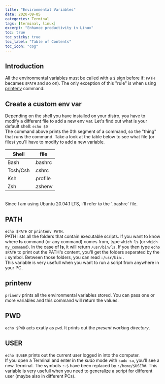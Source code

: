 ```yaml
---
title: "Environmental Variables"
date: 2020-09-05
categories: Terminal
tags: [terminal, linux]
excerpt: "Enhance productivity in Linux"
toc: true
toc_sticky: true
toc_label: "Table of Contents"
toc_icon: "cog"
---
```


## Introduction
All the environmental variables must be called with a `$` sign before if: `PATH` becames `$PATH` and so on). The only exception of this "rule" is when using [printenv](#printenv) command.

## Create a custom env var
Depending on the shell you have installed on your distro, you have to modify a different file to add a new env var. Let's find out what is your default shell: `echo $0`<br>
The command above prints the 0th segment of a command, so the "thing" that runs the command. Take a look at the table below to see what file (or files) you'll have to modify to add a new variable.

| Shell    | file     |
|----------|----------|
| Bash     | .bashrc  |
| Tcsh/Csh | .cshrc   |
| Ksh      | .profile |
| Zsh      | .zshenv  |
<br>
Since I am using Ubuntu 20.04.1 LTS, I'll refer to the `.bashrc` file.

## PATH
`echo $PATH` or `printenv PATH`.<br>
PATH lists all the folders that contain executable scripts. If you want to know where **ls** command (or any command) comes from, type `which ls` (or `which my_command`). In the case of **ls**, it will return `/usr/bin/ls`. If you then type `echo $PATH` to print out the PATH's content, you'll get the folders separated by the **:** symbol. Between those folders, you can read `:/usr/bin:`.<br>
This variable is very usefull when you want to run a script from anywhere in your PC.

## printenv
`prinenv` prints all the environmental variables stored. You can pass one or more variables and this command will return the values. 

## PWD
`echo $PWD` acts exatly as `pwd`. It prints out the *present working directory*. 

## USER
`echo $USER` prints out the current user logged in into the computer.<br>
If you open a Terminal and enter in the *sudo* mode with `sudo su`, you'll see a new Terminal. The symbols `:~$` have been replaced by `:/home/$USER#`. This variable is very usefull when you need to generalize a script for different user (maybe also in different PCs).